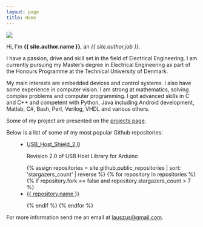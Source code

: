 ```yaml
---
layout: page
title: Home
---
```


<img class="avatar" src="{{ site.author.avatar }}" />

Hi, I'm <strong class="author-name" itemprop="name">{{ site.author.name }}</strong>, an <em itemprop="jobTitle">{{ site.author.job }}</em>.

I have a passion, drive and skill set in the field of Electrical Engineering. I am currently pursuing my Master’s degree in Electrical Engineering as part of the Honours Programme at the Technical University of Denmark.

My main interests are embedded devices and control systems. I also have some experience in computer vision. I am strong at mathematics, solving complex problems and computer programming. I got advanced skills in C and C++ and competent with Python, Java including Android development, Matlab, C#, Bash, Perl, Verilog, VHDL and various others.

Some of my project are presented on the <a href="{{ '/projects' | prepend: site.baseurl }}">projects page</a>.

Below is a list of some of my most popular Github repositories:

<ul style="margin-left: 30px; list-style-type: disc;">
  <li>
    <a href="https://github.com/felis/USB_Host_Shield_2.0" target="_blank">USB_Host_Shield_2.0</a>
    <p>Revision 2.0 of USB Host Library for Arduino</p>
  </li>
{% assign repositories = site.github.public_repositories | sort: 'stargazers_count' | reverse %}
{% for repository in repositories %}
  {% if repository.fork == false and repository.stargazers_count > 7 %}
  <li>
    <a href="{{ repository.html_url }}" target="_blank">{{ repository.name }}</a>
    <p><script type="text/javascript">document.write(replaceURLWithHTMLLinks("{{ repository.description }}"))</script></p>
  </li>
  {% endif %}
{% endfor %}

<!-- Load the Github organisation repositories -->
<div id="github-org-projects"></div>
<script type="text/javascript">
$(function() {
  $("#github-org-projects").loadRepositoriesOrg("TKJElectronics");
});
</script>
</ul>

For more information send me an email at <lauszus@gmail.com>.
